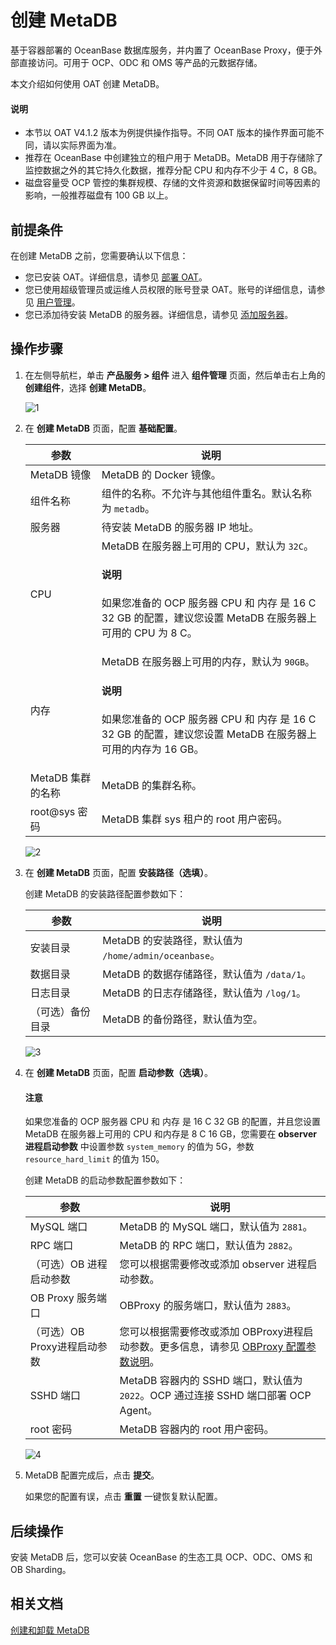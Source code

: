 # 创建 MetaDB

基于容器部署的 OceanBase 数据库服务，并内置了 OceanBase Proxy，便于外部直接访问。可用于 OCP、ODC 和 OMS 等产品的元数据存储。

本文介绍如何使用 OAT 创建 MetaDB。

<main id="notice" type='explain'>
   <h4>说明</h4>
   <p><ul><li>本节以 OAT V4.1.2 版本为例提供操作指导。不同 OAT 版本的操作界面可能不同，请以实际界面为准。</li><li>推荐在 OceanBase 中创建独立的租户用于 MetaDB。MetaDB 用于存储除了监控数据之外的其它持久化数据，推荐分配 CPU 和内存不少于 4 C，8 GB。</li><li>磁盘容量受 OCP 管控的集群规模、存储的文件资源和数据保留时间等因素的影响，一般推荐磁盘有 100 GB 以上。</li></ul></p>
</main>

## 前提条件

在创建 MetaDB 之前，您需要确认以下信息：

* 您已安装 OAT。详细信息，请参见 [部署 OAT](../../200.preparations-before-deploy/400.deploy-oat.md)。
* 您已使用超级管理员或运维人员权限的账号登录 OAT。账号的详细信息，请参见 [用户管理](https://www.oceanbase.com/docs/enterprise-oat-doc-cn-10000000002024815)。
* 您已添加待安装 MetaDB 的服务器。详细信息，请参见 [添加服务器](../100.configuring-the-deploy-environment-through-oat/100.add-server.md)。

## 操作步骤

1. 在左侧导航栏，单击 **产品服务 \> 组件** 进入 **组件管理** 页面，然后单击右上角的 **创建组件**，选择 **创建 MetaDB**。

    ![1](https://obbusiness-private.oss-cn-shanghai.aliyuncs.com/doc/img/observer-enterprise/V4.1.0/4.deploy/3.deploy-oceanbase-database-enterprise/6%E5%88%9B%E5%BB%BAmetadb.png)

2. 在 **创建 MetaDB** 页面，配置 **基础配置**。

    | 参数 | 说明 |
    |------|------|
    | MetaDB 镜像 | MetaDB 的 Docker 镜像。 |
    | 组件名称 | 组件的名称。不允许与其他组件重名。默认名称为 `metadb`。 |
    | 服务器 | 待安装 MetaDB 的服务器 IP 地址。 |
    | CPU | MetaDB 在服务器上可用的 CPU，默认为 `32C`。 <main id="notice" type='explain'><h4>说明</h4><p>如果您准备的 OCP 服务器 CPU 和 内存 是 16 C 32 GB 的配置，建议您设置 MetaDB 在服务器上可用的 CPU 为 8 C。</p></main>|
    | 内存 | MetaDB 在服务器上可用的内存，默认为 `90GB`。 <main id="notice" type='explain'><h4>说明</h4><p>如果您准备的 OCP 服务器 CPU 和 内存 是 16 C 32 GB 的配置，建议您设置 MetaDB 在服务器上可用的内存为 16 GB。</p></main>|
    | MetaDB 集群的名称 | MetaDB 的集群名称。 |
    | root@sys 密码 | MetaDB 集群 sys 租户的 root 用户密码。 |

    ![2](https://obbusiness-private.oss-cn-shanghai.aliyuncs.com/doc/img/observer-enterprise/V4.1.0/4.deploy/3.deploy-oceanbase-database-enterprise/5.metadb/1%E5%9F%BA%E7%A1%80%E9%85%8D%E7%BD%AE.png)

3. 在 **创建 MetaDB** 页面，配置 **安装路径（选填）**。

    创建 MetaDB 的安装路径配置参数如下：

    | 参数 | 说明 |
    |------|------|
    | 安装目录 | MetaDB 的安装路径，默认值为 `/home/admin/oceanbase`。 |
    | 数据目录 | MetaDB 的数据存储路径，默认值为 `/data/1`。 |
    | 日志目录 | MetaDB 的日志存储路径，默认值为 `/log/1`。 |
    | （可选）备份目录 | MetaDB 的备份路径，默认值为空。 |

    ![3](https://obbusiness-private.oss-cn-shanghai.aliyuncs.com/doc/img/observer-enterprise/V4.0.0/4.deploy-the-oceanbase-database/OAT/create-metadb/3%E5%AE%89%E8%A3%85%E8%B7%AF%E5%BE%84.png)

4. 在 **创建 MetaDB** 页面，配置 **启动参数（选填）**。

    <main id="notice" type='notice'>
      <h4>注意</h4>
      <p>如果您准备的 OCP 服务器 CPU 和 内存 是 16 C 32 GB 的配置，并且您设置 MetaDB 在服务器上可用的 CPU 和内存是 8 C 16 GB，您需要在 <b>observer 进程启动参数</b> 中设置参数 <code>system_memory</code> 的值为 5G，参数 <code>resource_hard_limit</code> 的值为 150。</p>
    </main>

    创建 MetaDB 的启动参数配置参数如下：

    | 参数 | 说明 |
    |------|------|
    | MySQL 端口 | MetaDB 的 MySQL 端口，默认值为 `2881`。 |
    | RPC 端口 | MetaDB 的 RPC 端口，默认值为 `2882`。 |
    | （可选）OB 进程启动参数 | 您可以根据需要修改或添加 observer 进程启动参数。 |
    | OB Proxy 服务端口 | OBProxy 的服务端口，默认值为 `2883`。 |
    | （可选）OB Proxy进程启动参数 | 您可以根据需要修改或添加 OBProxy进程启动参数。更多信息，请参见 [OBProxy 配置参数说明](https://www.oceanbase.com/docs/enterprise-odp-enterprise-cn-10000000001717341)。 |
    | SSHD 端口 | MetaDB 容器内的 SSHD 端口，默认值为 `2022`。OCP 通过连接 SSHD 端口部署 OCP Agent。 |
    | root 密码 | MetaDB 容器内的 root 用户密码。 |

    ![4](https://obbusiness-private.oss-cn-shanghai.aliyuncs.com/doc/img/observer-enterprise/V4.0.0/4.deploy-the-oceanbase-database/OAT/create-metadb/4%E5%90%AF%E5%8A%A8%E5%8F%82%E6%95%B0.png)

5. MetaDB 配置完成后，点击 **提交**。

   如果您的配置有误，点击 **重置** 一键恢复默认配置。

## 后续操作

安装 MetaDB 后，您可以安装 OceanBase 的生态工具 OCP、ODC、OMS 和 OB Sharding。

## 相关文档

[创建和卸载 MetaDB](https://www.oceanbase.com/docs/enterprise-oat-doc-cn-10000000002024797)
